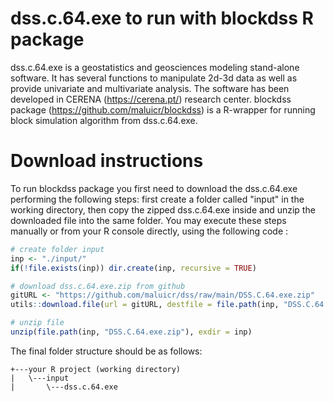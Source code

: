 
# dss.c.64.exe to run with blockdss R package

dss.c.64.exe is a geostatistics and geosciences modeling stand-alone software. It has several functions to manipulate 2d-3d data as well as provide univariate and multivariate analysis. The software has been developed in CERENA (https://cerena.pt/) research center. blockdss package (https://github.com/maluicr/blockdss) is a R-wrapper for running block simulation algorithm from dss.c.64.exe. 

# Download instructions

To run blockdss package you first need to download the dss.c.64.exe performing the following steps: first create a folder called "input" in the working directory, then copy the zipped dss.c.64.exe inside and unzip the downloaded file into the same folder. You may execute these steps manually or from your R console directly, using the following code :

```r
# create folder input
inp <- "./input/"
if(!file.exists(inp)) dir.create(inp, recursive = TRUE)

# download dss.c.64.exe.zip from github
gitURL <- "https://github.com/maluicr/dss/raw/main/DSS.C.64.exe.zip"
utils::download.file(url = gitURL, destfile = file.path(inp, "DSS.C.64.exe.zip"))

# unzip file
unzip(file.path(inp, "DSS.C.64.exe.zip"), exdir = inp)
```

The final folder structure should be as follows:

```
+---your R project (working directory)
|   \---input
|       \---dss.c.64.exe
```
